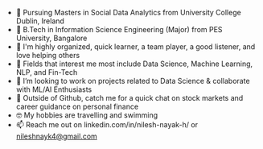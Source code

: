 - 🏫 Pursuing Masters in Social Data Analytics from University College Dublin, Ireland
- 🏫 B.Tech in Information Science Engineering (Major) from PES University, Bangalore
- 🧠 I'm highly organized, quick learner, a team player, a good listener, and love helping others
- 🚀 Fields that interest me most include Data Science, Machine Learning, NLP, and Fin-Tech
- 💞️ I’m looking to work on projects related to Data Science & collaborate with ML/AI Enthusiasts
- 🏓 Outside of Github, catch me for a quick chat on stock markets and career guidance on personal finance 
- 🤓 My hobbies are travelling and swimming
- 📫 Reach me out on linkedin.com/in/nilesh-nayak-h/ or nileshnayk4@gmail.com

<!---
nileshnayak/nileshnayak is a ✨ special ✨ repository because its `README.md` (this file) appears on your GitHub profile.
You can click the Preview link to take a look at your changes.
--->
